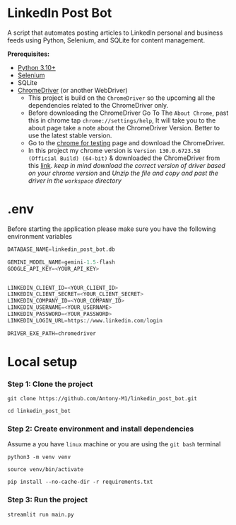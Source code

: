 # LinkedIn Post Bot

A script that automates posting articles to LinkedIn personal and business feeds using Python, Selenium, and SQLite for content management.

**Prerequisites:**
- [Python 3.10+](https://www.python.org/downloads/)
- [Selenium](https://pypi.org/project/selenium/#history)
- SQLite
- [ChromeDriver](https://sites.google.com/chromium.org/driver/downloads) (or another WebDriver)
    - This project is build on the `ChromeDriver` so the upcoming all the dependencies related to the ChromeDriver only.
    - Before downloading the ChromeDriver Go To The `About Chrome`, past this in chrome tap `chrome://settings/help`, It will take you to the about page take a note about the ChromeDriver Version. Better to use the latest stable version.
    - Go to the [chrome for testing](https://googlechromelabs.github.io/chrome-for-testing/) page and download the ChromeDriver.
    - In this project my chrome version is `Version 130.0.6723.58 (Official Build) (64-bit)` & downloaded the ChromeDriver from this [link](https://storage.googleapis.com/chrome-for-testing-public/130.0.6723.58/linux64/chromedriver-linux64.zip). *keep in mind download the correct version of driver based on your chrome version* and *Unzip the file and copy and past the driver in the `workspace` directory*


# .env
Before starting the application please make sure you have the following environment variables
```py
DATABASE_NAME=linkedin_post_bot.db

GEMINI_MODEL_NAME=gemini-1.5-flash
GOOGLE_API_KEY=<YOUR_API_KEY>


LINKEDIN_CLIENT_ID=<YOUR_CLIENT_ID>
LINKEDIN_CLIENT_SECRET=<YOUR_CLIENT_SECRET>
LINKEDIN_COMPANY_ID=<YOUR_COMPANY_ID>
LINKEDIN_USERNAME=<YOUR_USERNAME>
LINKEDIN_PASSWORD=<YOUR_PASSWORD>
LINKEDIN_LOGIN_URL=https://www.linkedin.com/login

DRIVER_EXE_PATH=chromedriver
```

# Local setup
### Step 1: Clone the project
```
git clone https://github.com/Antony-M1/linkedin_post_bot.git
```
```
cd linkedin_post_bot
```

### Step 2: Create environment and install dependencies
Assume a you have `linux` machine or you are using the `git bash` terminal
```
python3 -m venv venv
```
```
source venv/bin/activate
```
```
pip install --no-cache-dir -r requirements.txt
```

### Step 3: Run the project
```
streamlit run main.py
```